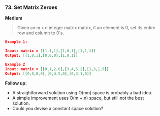 ### 73. Set Matrix Zeroes
**Medium**

> Given an m x n integer matrix matrix, if an element is 0, set its entire row and column to 0's.

```json
Example 1:

Input: matrix = [[1,1,1],[1,0,1],[1,1,1]]
Output: [[1,0,1],[0,0,0],[1,0,1]]
```

```json
Example 2
Input: matrix = [[0,1,2,0],[3,4,5,2],[1,3,1,5]]
Output: [[0,0,0,0],[0,4,5,0],[0,3,1,0]]
```

**Follow up:**

- A straightforward solution using O(mn) space is probably a bad idea.
- A simple improvement uses O(m + n) space, but still not the best solution.
- Could you devise a constant space solution?